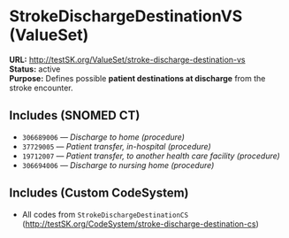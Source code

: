 
# StrokeDischargeDestinationVS (ValueSet)

**URL:** http://testSK.org/ValueSet/stroke-discharge-destination-vs  
**Status:** active  
**Purpose:** Defines possible **patient destinations at discharge** from the stroke encounter.

## Includes (SNOMED CT)
- `306689006` — *Discharge to home (procedure)*
- `37729005` — *Patient transfer, in-hospital (procedure)*
- `19712007` — *Patient transfer, to another health care facility (procedure)*
- `306694006` — *Discharge to nursing home (procedure)*

## Includes (Custom CodeSystem)
- All codes from `StrokeDischargeDestinationCS` (http://testSK.org/CodeSystem/stroke-discharge-destination-cs)


